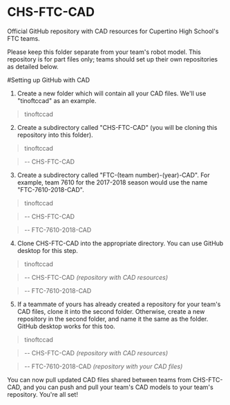 # CHS-FTC-CAD

Official GitHub repository with CAD resources for Cupertino High School's FTC teams.

Please keep this folder separate from your team's robot model. This repository is for part files only; teams should set up their own repositories as detailed below.

#Setting up GitHub with CAD

1. Create a new folder which will contain all your CAD files. We'll use "tinoftccad" as an example.

> tinoftccad

2. Create a subdirectory called "CHS-FTC-CAD" (you will be cloning this repository into this folder).

> tinoftccad

> -- CHS-FTC-CAD

3. Create a subdirectory called "FTC-(team number)-(year)-CAD". For example, team 7610 for the 2017-2018 season would use the name "FTC-7610-2018-CAD".

> tinoftccad

> -- CHS-FTC-CAD

> -- FTC-7610-2018-CAD

4. Clone CHS-FTC-CAD into the appropriate directory. You can use GitHub desktop for this step.

> tinoftccad

> -- CHS-FTC-CAD *(repository with CAD resources)*

> -- FTC-7610-2018-CAD

5. If a teammate of yours has already created a repository for your team's CAD files, clone it into the second folder. Otherwise, create a new repository in the second folder, and name it the same as the folder. GitHub desktop works for this too.

> tinoftccad

> -- CHS-FTC-CAD *(repository with CAD resources)*

> -- FTC-7610-2018-CAD *(repository with your CAD files)*

You can now pull updated CAD files shared between teams from CHS-FTC-CAD, and you can push and pull your team's CAD models to your team's repository. You're all set!